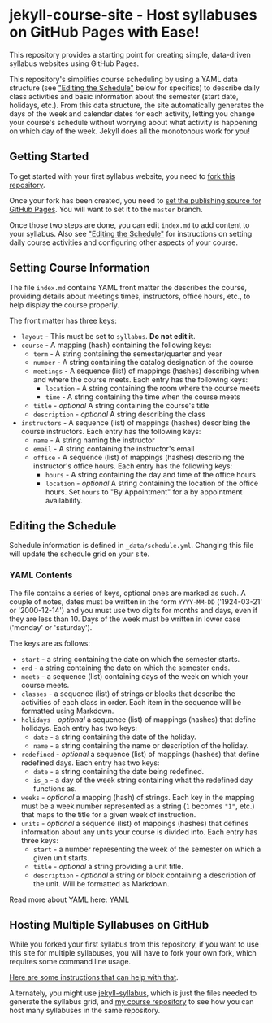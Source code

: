 # jekyll-course-site - Host syllabuses on GitHub Pages with Ease!

This repository provides a starting point for creating simple, data-driven syllabus websites using GitHub Pages.

This repository's simplifies course scheduling by using a YAML data structure (see ["Editing the Schedule"](#editing-the-schedule) below for specifics) to describe daily class activities and basic information about the semester (start date, holidays, etc.). From this data structure, the site automatically generates the days of the week and calendar dates for each activity, letting you change your course's schedule without worrying about what activity is happening on which day of the week. Jekyll does all the monotonous work for you!

## Getting Started

To get started with your first syllabus website, you need to [fork this repository](https://help.github.com/en/github/getting-started-with-github/fork-a-repo#fork-an-example-repository).

Once your fork has been created, you need to [set the publishing source for GitHub Pages](https://help.github.com/en/github/working-with-github-pages/configuring-a-publishing-source-for-your-github-pages-site). You will want to set it to the `master` branch.

Once those two steps are done, you can edit `index.md` to add content to your syllabus. Also see ["Editing the Schedule"](#editing-the-schedule) for instructions on setting daily course activities and configuring other aspects of your course.

## Setting Course Information

The file `index.md` contains YAML front matter the describes the course, providing details about meetings times, instructors, office hours, etc., to help display the course properly.

The front matter has three keys:

* `layout` - This must be set to `syllabus`. **Do not edit it**.
* `course` - A mapping (hash) containing the following keys:
	* `term` - A string containing the semester/quarter and year
	* `number` - A string containing the catalog designation of the course
	* `meetings` - A sequence (list) of mappings (hashes) describing when and where the course meets. Each entry has the following keys:
		* `location` - A string containing the room where the course meets
		* `time` - A string containing the time when the course meets
	* `title` - *optional* A string containing the course's title
	* `description` - *optional* A string describing the class
* `instructors` - A sequence (list) of mappings (hashes) describing the course instructors. Each entry has the following keys:
	* `name` - A string naming the instructor
	* `email` - A string containing the instructor's email
	* `office` - A sequence (list) of mappings (hashes) describing the instructor's office hours. Each entry has the following keys:
		* `hours` - A string containing the day and time of the office hours
		* `location` - *optional* A string containing the location of the office hours. Set `hours` to "By Appointment" for a by appointment availability.

## Editing the Schedule

Schedule information is defined in  `_data/schedule.yml`. Changing this file will update the schedule grid on your site.

### YAML Contents

The file contains a series of keys, optional ones are marked as such. A couple of notes, dates must be written in the form `YYYY-MM-DD` ('1924-03-21' or '2000-12-14') and you must use two digits for months and days, even if they are less than 10. Days of the week must be written in lower case ('monday' or 'saturday').

The keys are as follows:

* `start` - a string containing the date on which the semester starts.
* `end` - a string containing the date on which the semester ends.
* `meets` - a sequence (list) containing days of the week on which your course meets.
* `classes` - a sequence (list) of strings or blocks that describe the activities of each class in order. Each item in the sequence will be formatted using Markdown.
* `holidays` - *optional* a sequence (list) of mappings (hashes) that define holidays. Each entry has two keys:
	* `date` - a string containing the date of the holiday.
	* `name` - a string containing the name or description of the holiday.
* `redefined` - *optional* a sequence (list) of mappings (hashes) that define redefined days. Each entry has two keys:
	* `date` - a string containing the date being redefined.
	* `is_a` - a day of the week string containing what the redefined day functions as.
* `weeks` - *optional* a mapping (hash) of strings. Each key in the mapping must be a week number represented as a string (`1` becomes `"1"`, etc.) that maps to the title for a given week of instruction.
* `units` - *optional* a sequence (list) of mappings (hashes) that defines information about any units your course is divided into. Each entry has three keys:
	* `start` - a number representing the week of the semester on which a given unit starts.
	* `title` - *optional* a string providing a unit title.
	* `description` - *optional* a string or block containing a description of the unit. Will be formatted as Markdown.

Read more about YAML here: [YAML](https://yaml.org/)

## Hosting Multiple Syllabuses on GitHub

While you forked your first syllabus from this repository, if you want to use this site for multiple syllabuses, you will have to fork your own fork, which requires some command line usage.

[Here are some instructions that can help with that](https://deanmalone.net/post/how-to-fork-your-own-repo-on-github/).

Alternately, you might use [jekyll-syllabus](https://github.com/oncomouse/jekyll-syllabus), which is just the files needed to generate the syllabus grid, and [my course repository](https://github.com/oncomouse/courses) to see how you can host many syllabuses in the same repository.
